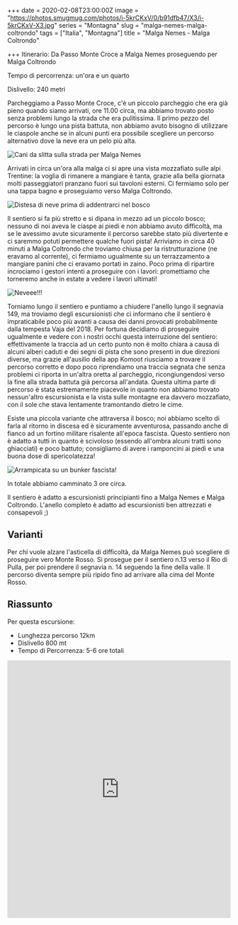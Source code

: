 +++
date = 2020-02-08T23:00:00Z
image = "https://photos.smugmug.com/photos/i-5krCKxV/0/b91dfb47/X3/i-5krCKxV-X3.jpg"
series = "Montagna"
slug = "malga-nemes-malga-coltrondo"
tags = ["Italia", "Montagna"]
title = "Malga Nemes - Malga Coltrondo"

+++
Itinerario: Da Passo Monte Croce a Malga Nemes proseguendo per Malga Coltrondo

Tempo di percorrenza: un'ora e un quarto

Dislivello: 240 metri

Parcheggiamo a Passo Monte Croce, c'è un piccolo parcheggio che era già pieno quando siamo arrivati, ore 11.00 circa, ma abbiamo trovato posto senza problemi lungo la strada che era pulitissima. Il primo pezzo del percorso è lungo una pista battuta, non abbiamo avuto bisogno di utilizzare le ciaspole anche se in alcuni punti era possibile scegliere un percorso alternativo dove la neve era un pelo più alta.

![Cani da slitta sulla strada per Malga Nemes](https://photos.smugmug.com/SpaceTimePoints/2020-02-08-NemesColtrondo/i-x7vM3sP/0/477aa246/X3/IMG_1930-X3.jpg)

Arrivati in circa un'ora alla malga ci si apre una vista mozzafiato sulle alpi Trentine: la voglia di rimanere a mangiare è tanta, grazie alla bella giornata molti passeggiatori pranzano fuori sui tavoloni esterni. Ci fermiamo solo per una tappa bagno e proseguiamo verso Malga Coltrondo.

![Distesa di neve prima di addentrarci nel bosco](https://photos.smugmug.com/SpaceTimePoints/2020-02-08-NemesColtrondo/i-CR3rmFX/0/3f1ed265/X3/IMG_1984-X3.jpg)

Il sentiero si fa più stretto e si dipana in mezzo ad un piccolo bosco; nessuno di noi aveva le ciaspe ai piedi e non abbiamo avuto difficoltà, ma se le avessimo avute sicuramente il percorso sarebbe stato più divertente e ci saremmo potuti permettere qualche fuori pista! Arriviamo in circa 40 minuti a Malga Coltrondo che troviamo chiusa per la ristrutturazione (ne eravamo al corrente), ci fermiamo ugualmente su un terrazzamento a mangiare panini che ci eravamo portati in zaino. Poco prima di ripartire incrociamo i gestori intenti a proseguire con i lavori: promettiamo che torneremo anche in estate a vedere i lavori ultimati!

![Neveee!!!](https://photos.smugmug.com/SpaceTimePoints/2020-02-08-NemesColtrondo/i-ZvVk8S4/0/9740d5db/X3/IMG_2070-X3.jpg)

Torniamo lungo il sentiero e puntiamo a chiudere l'anello lungo il segnavia 149, ma troviamo degli escursionisti che ci informano che il sentiero è impraticabile poco più avanti a causa dei danni provocati probabilmente dalla tempesta Vaja del 2018. Per fortuna decidiamo di proseguire ugualmente e vedere con i nostri occhi questa interruzione del sentiero: effettivamente la traccia ad un certo punto non è molto chiara a causa di alcuni alberi caduti e dei segni di pista che sono presenti in due direzioni diverse, ma grazie all'ausilio della app Komoot riusciamo a trovare il percorso corretto e dopo poco riprendiamo una traccia segnata che senza problemi ci riporta in un'altra oretta al parcheggio, ricongiungendosi verso la fine alla strada battuta già percorsa all'andata. Questa ultima parte di percorso è stata estremamente piacevole in quanto non abbiamo trovato nessun'altro escursionista e la vista sulle montagne era davvero mozzafiato, con il sole che stava lentamente tramontando dietro le cime.

Esiste una piccola variante che attraversa il bosco;  noi abbiamo scelto di farla al ritorno in discesa ed è sicuramente avventurosa, passando anche di fianco ad un fortino militare risalente all'epoca fascista. Questo sentiero non è adatto a tutti in quanto è scivoloso (essendo all'ombra alcuni tratti sono ghiacciati) e poco battuto; consigliamo di avere i ramponcini ai piedi e una buona dose di spericolatezza!

![Arrampicata su un bunker fascista!](https://photos.smugmug.com/SpaceTimePoints/2020-02-08-NemesColtrondo/i-ZvVk8S4/0/9740d5db/X3/IMG_2070-X3.jpg)

In totale abbiamo camminato 3 ore circa.

Il sentiero è adatto a escursionisti principianti fino a Malga Nemes e Malga Coltrondo. L'anello completo è adatto ad escursionisti ben attrezzati e consapevoli ;)

## Varianti

Per chi vuole alzare l'asticella di difficoltà, da Malga Nemes può scegliere di proseguire vero Monte Rosso. Si prosegue per il sentiero n.13 verso il Rio di Pulla, per poi prendere il segnavia n. 14 seguendo la fine della valle. Il percorso diventa sempre più ripido fino ad arrivare alla cima del Monte Rosso.

## Riassunto

Per questa escursione:

* Lunghezza percorso 12km
* Dislivello 800 mt
* Tempo di Percorrenza: 5-6 ore totali

<iframe src="https://www.komoot.com/tour/112856515/embed?profile=1" width="100%" height="580" frameborder="0" scrolling="no"></iframe>